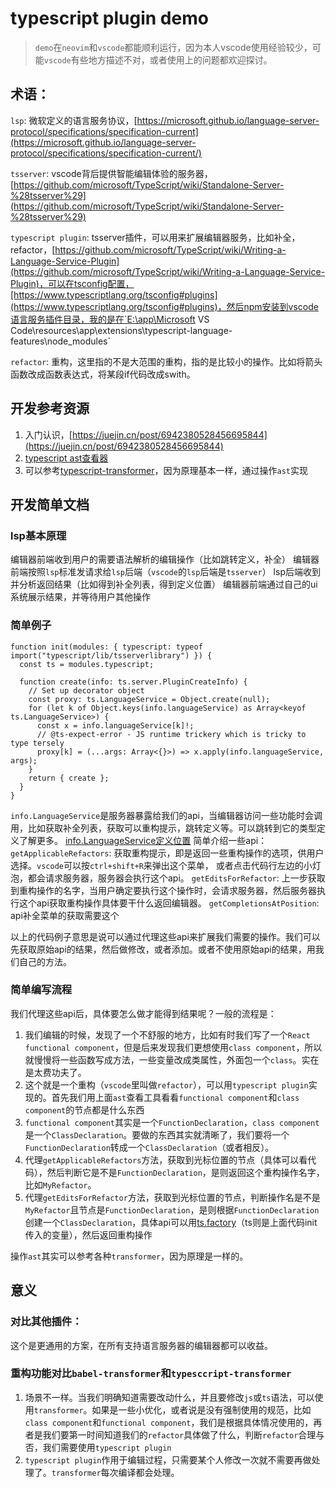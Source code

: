 # typescript plugin demo

> `demo`在`neovim`和`vscode`都能顺利运行，因为本人vscode使用经验较少，可能`vscode`有些地方描述不对，或者使用上的问题都欢迎探讨。

## 术语：
`lsp`: 微软定义的语言服务协议，[https://microsoft.github.io/language-server-protocol/specifications/specification-current](https://microsoft.github.io/language-server-protocol/specifications/specification-current/)

`tsserver`: vscode背后提供智能编辑体验的服务器，[https://github.com/microsoft/TypeScript/wiki/Standalone-Server-%28tsserver%29](https://github.com/microsoft/TypeScript/wiki/Standalone-Server-%28tsserver%29)

`typescript plugin`: tsserver插件，可以用来扩展编辑器服务，比如补全，refactor，[https://github.com/microsoft/TypeScript/wiki/Writing-a-Language-Service-Plugin](https://github.com/microsoft/TypeScript/wiki/Writing-a-Language-Service-Plugin)，可以在tsconfig配置，[https://www.typescriptlang.org/tsconfig#plugins](https://www.typescriptlang.org/tsconfig#plugins)，然后npm安装到vscode语言服务插件目录，我的是在`E:\app\Microsoft VS Code\resources\app\extensions\typescript-language-features\node_modules`

`refactor`: 重构，这里指的不是大范围的重构，指的是比较小的操作。比如将箭头函数改成函数表达式，将某段if代码改成swith。

## 开发参考资源

1. 入门认识，[https://juejin.cn/post/6942380528456695844](https://juejin.cn/post/6942380528456695844)
2. [typescript ast查看器](https://astexplorer.net/)
3. 可以参考[typescript-transformer](https://github.com/madou/typescript-transformer-handbook#adding-new-import-declarations)，因为原理基本一样，通过操作`ast`实现

## 开发简单文档

### lsp基本原理

编辑器前端收到用户的需要语法解析的编辑操作（比如跳转定义，补全）
编辑器前端按照`lsp`标准发请求给`lsp`后端（`vscode`的`lsp`后端是`tsserver`）
lsp后端收到并分析返回结果（比如得到补全列表，得到定义位置）
编辑器前端通过自己的ui系统展示结果，并等待用户其他操作

### 简单例子
```
function init(modules: { typescript: typeof import("typescript/lib/tsserverlibrary") }) {
  const ts = modules.typescript;

  function create(info: ts.server.PluginCreateInfo) {
    // Set up decorator object
    const proxy: ts.LanguageService = Object.create(null);
    for (let k of Object.keys(info.languageService) as Array<keyof ts.LanguageService>) {
      const x = info.languageService[k]!;
      // @ts-expect-error - JS runtime trickery which is tricky to type tersely
      proxy[k] = (...args: Array<{}>) => x.apply(info.languageService, args);
    }
    return { create };
  }
}
```
`info.LanguageService`是服务器暴露给我们的api，当编辑器访问一些功能时会调用，比如获取补全列表，获取可以重构提示，跳转定义等。可以跳转到它的类型定义了解更多。
[info.LanguageService定义位置](https://github.com/microsoft/TypeScript/blob/7f004ad8dfd4d3aa047173a890c0beaeb8a307de/lib/tsserverlibrary.d.ts#L4898)
简单介绍一些api：
`getApplicableRefactors`: 获取重构提示，即是返回一些重构操作的选项，供用户选择。`vscode`可以按`ctrl+shift+R`来弹出这个菜单，
或者点击代码行左边的小灯泡，都会请求服务器，服务器会执行这个api。
`getEditsForRefactor`: 上一步获取到重构操作的名字，当用户确定要执行这个操作时，会请求服务器，然后服务器执行这个api获取重构操作具体要干什么返回编辑器。
`getCompletionsAtPosition`: api补全菜单的获取需要这个

以上的代码例子意思是说可以通过代理这些api来扩展我们需要的操作。我们可以先获取原始api的结果，然后做修改，或者添加。或者不使用原始api的结果，用我们自己的方法。

### 简单编写流程
我们代理这些api后，具体要怎么做才能得到结果呢？一般的流程是：

1. 我们编辑的时候，发现了一个不舒服的地方，比如有时我们写了一个`React functional component`，但是后来发现我们更想使用`class component`，所以就慢慢将一些函数写成方法，一些变量改成类属性，外面包一个`class`。实在是太费功夫了。
2. 这个就是一个重构（`vscode`里叫做`refactor`），可以用`typescript plugin`实现的。首先我们用上面`ast`查看工具看看`functional component`和`class component`的节点都是什么东西
3. `functional component`其实是一个`FunctionDeclaration`，`class component`是一个`ClassDeclaration`。要做的东西其实就清晰了，我们要将一个`FunctionDeclaration`转成一个`ClassDeclaration`（或者相反）。
4. 代理`getApplicableRefactors`方法，获取到光标位置的节点（具体可以看代码），然后判断它是不是`FunctionDeclaration`，是则返回这个重构操作名字，比如`MyRefactor`。
5. 代理`getEditsForRefactor`方法，获取到光标位置的节点，判断操作名是不是`MyRefactor`且节点是`FunctionDeclaration`，是则根据`FunctionDeclaration`创建一个`ClassDeclaration`，具体api可以用[ts.factory](https://github.com/microsoft/TypeScript/blob/v4.4.4/lib/typescriptServices.d.ts#L3224)（ts则是上面代码init传入的变量），然后返回重构操作

操作`ast`其实可以参考各种`transformer`，因为原理是一样的。

## 意义
### 对比其他插件：
这个是更通用的方案，在所有支持语言服务器的编辑器都可以收益。

### 重构功能对比`babel-transformer`和`typesccript-transformer`
1. 场景不一样。当我们明确知道需要改动什么，并且要修改`js`或`ts`语法，可以使用`transformer`。如果是一些小优化，或者说是没有强制使用的规范，比如`class component`和`functional component`，我们是根据具体情况使用的，再者是我们要第一时间知道我们的`refactor`具体做了什么，判断`refactor`合理与否，我们需要使用`typescript plugin`
2. `typescript plugin`作用于编辑过程，只需要某个人修改一次就不需要再做处理了。`transformer`每次编译都会处理。
